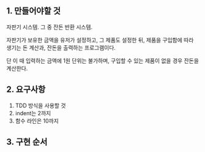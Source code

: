 ## 1. 만들어야할 것

자판기 시스템. 그 중 잔돈 반환 시스템.

자판기가 보유한 금액을 유저가 설정하고, 그 제품도 설정한 뒤, 제품을 구입함에 따라 생기는 돈 계산과, 잔돈을 출력하는 프로그램이다.

단 이 때 입력하는 금액에 1원 단위는 불가하며, 구입할 수 있는 제품이 없을 경우 잔돈을 계산한다.


## 2. 요구사항

1. TDD 방식을 사용할 것
2. indent는 2까지
3. 함수 라인은 10까지

## 3. 구현 순서

